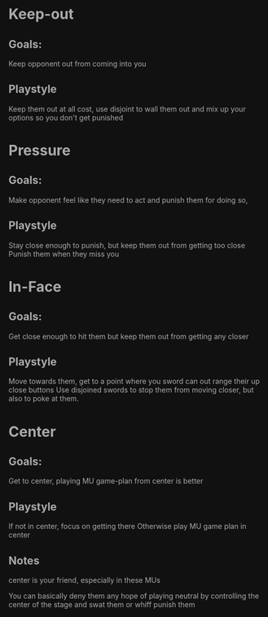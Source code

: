 # Keep-out

## Goals: 
Keep opponent out from coming into you

## Playstyle
Keep them out at all cost, use disjoint to wall them out and mix up your options so you don't get punished

# Pressure

## Goals: 
Make opponent feel like they need to act and punish them for doing so,

## Playstyle
Stay close enough to punish, but keep them out from getting too close
Punish them when they miss you

# In-Face

## Goals: 
Get close enough to hit them but keep them out from getting any closer

## Playstyle
Move towards them, get to a point where you sword can out range their up close buttons
Use disjoined swords to stop them from moving closer, but also to poke at them.

# Center

## Goals: 
Get to center, playing MU game-plan from center is better

## Playstyle
If not in center, focus on getting there
Otherwise play MU game plan in center

## Notes
center is your friend, especially in these MUs

You can basically deny them any hope of playing neutral by controlling the center of the stage and swat them or whiff punish them
<style>*, body, html{
	--text-color-fg: #AAAAAA;
	--text-color-bg: #111111;
	color: var(--text-color-fg);
	background-color: var(--text-color-bg);
}</style>